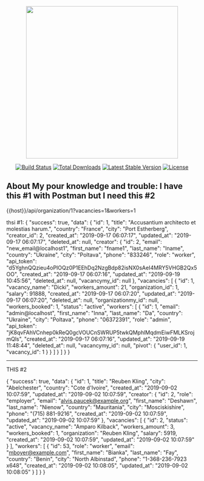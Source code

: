 <p align="center"><img src="https://res.cloudinary.com/dtfbvvkyp/image/upload/v1566331377/laravel-logolockup-cmyk-red.svg" width="400"></p>

<p align="center">
<a href="https://travis-ci.org/laravel/framework"><img src="https://travis-ci.org/laravel/framework.svg" alt="Build Status"></a>
<a href="https://packagist.org/packages/laravel/framework"><img src="https://poser.pugx.org/laravel/framework/d/total.svg" alt="Total Downloads"></a>
<a href="https://packagist.org/packages/laravel/framework"><img src="https://poser.pugx.org/laravel/framework/v/stable.svg" alt="Latest Stable Version"></a>
<a href="https://packagist.org/packages/laravel/framework"><img src="https://poser.pugx.org/laravel/framework/license.svg" alt="License"></a>
</p>

## About My pour knowledge and trouble: I have this #1 with Postman but I need this #2

{{host}}/api/organization/1?vacancies=1&workers=1

thsi #1:
{
    "success": true,
    "data": {
        "id": 1,
        "title": "Accusantium architecto et molestias harum.",
        "country": "France",
        "city": "Port Estherberg",
        "creator_id": 2,
        "created_at": "2019-09-17 06:07:17",
        "updated_at": "2019-09-17 06:07:17",
        "deleted_at": null,
        "creator": {
            "id": 2,
            "email": "new_email@localhost1",
            "first_name": "fname1",
            "last_name": "lname",
            "country": "Ukraine",
            "city": "Poltava",
            "phone": "833246",
            "role": "worker",
            "api_token": "d5YghnQQzieu4oPIOQz0P1EEhDq2NzgBdp82isNX0sAeI4MRY5VHGB2Qx5OO",
            "created_at": "2019-09-17 06:07:16",
            "updated_at": "2019-09-19 10:45:56",
            "deleted_at": null,
            "vacancymy_id": null
        },
        "vacancies": [
            {
                "id": 1,
                "vacancy_name": "Dicki",
                "workers_amount": 21,
                "organization_id": 1,
                "salary": 91888,
                "created_at": "2019-09-17 06:07:20",
                "updated_at": "2019-09-17 06:07:20",
                "deleted_at": null,
                "organizationmy_id": null,
                "workers_booked": 1,
                "status": "active",
                "workers": [
                    {
                        "id": 1,
                        "email": "admin@localhost",
                        "first_name": "Inna",
                        "last_name": "Da",
                        "country": "Ukraine",
                        "city": "Poltava",
                        "phone": "06372391",
                        "role": "admin",
                        "api_token": "jK8qvFAhVCnhep0kReQ0gcVOUCnSWRUP5twkQMphlMqdmEiwFMLKSrojmQls",
                        "created_at": "2019-09-17 06:07:16",
                        "updated_at": "2019-09-19 11:48:44",
                        "deleted_at": null,
                        "vacancymy_id": null,
                        "pivot": {
                            "user_id": 1,
                            "vacancy_id": 1
                        }
                    }
                ]
            }
        ]
    }
}

**************************
THIS #2

{
    "success": true,
    "data": {
        "id": 1,
        "title": "Reuben Kling",
        "city": "Abelchester",
        "country": "Cote d'Ivoire",
        "created_at": "2019-09-02 10:07:59",
        "updated_at": "2019-09-02 10:07:59",
        "creator": {
            "id": 2,
            "role": "employer",
            "email": "alvis.paucek@example.org",
            "first_name": "Deshawn",
            "last_name": "Nienow",
            "country": "Mauritania",
            "city": "Mosciskishire",
            "phone": "(715) 881-9216",
            "created_at": "2019-09-02 10:07:59",
            "updated_at": "2019-09-02 10:07:59"
        },
        "vacancies": [
            {
                "id": 2,
                "status": "active",
                "vacancy_name": "Amparo Kilback",
                "workers_amount": 3,
                "workers_booked": 1,
                "organization": "Reuben Kling",
                "salary": 5919,
                "created_at": "2019-09-02 10:07:59",
                "updated_at": "2019-09-02 10:07:59"
            }
        ],
        "workers": [
            {
                "id": 53,
                "role": "worker",
                "email": "mboyer@example.com",
                "first_name": "Bianka",
                "last_name": "Fay",
                "country": "Benin",
                "city": "North Albinstad",
                "phone": "1-368-236-7923 x648",
                "created_at": "2019-09-02 10:08:05",
                "updated_at": "2019-09-02 10:08:05"
            }
        ]
    }
}